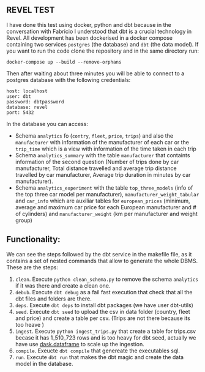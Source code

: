 
## REVEL TEST
I have done this test using docker, python and dbt because in the conversation with Fabricio I understood that dbt is a crucial technology in Revel.
All development has been dockerised in a docker compose containing two services `postgres` (the database) and `dbt` (the data model).
If you want to run the code clone the repository and in the same directory run:
````
docker-compose up --build --remove-orphans
````
Then after waiting about three minutes you will be able to connect to a postgres database with the following credentials:
````
host: localhost
user: dbt
password: dbtpassword
database: revel
port: 5432
````
In the database you can access:
* Schema `analytics` fo (`contry`, `fleet`, `price`, `trips`) and also the  `manufacturer` with information of the manufacturer of each car or the `trip_time` which is a view with information of the time taken in each trip
* Schema `analytics_summary`  with the table `manufacturer` that containts information of the second question (Number of trips done by car manufacturer,  Total distance travelled and average trip distance travelled by car manufacturer, Average trip duration in minutes by car manufacturer). 
* Schema `analytics_experiment` with the table `top_three_models` (info of the top three car model per manufacturer), `manufacturer_weight_tabular` and `car_info` which are auxiliar tables for `european_prices` (minimum, average and maximum car price for each European manufacturer and # of cylinders) and `manufacturer_weight` (km per manufacturer and weight group)


## Functionality: 
We can see the steps followed by the dbt service in the makefile file, as it contains a set of nested commands that allow to generate the whole DBMS. These are the steps:
1. `clean`. Execute `python clean_schema.py` to remove the schema `analytics` if it was there and create a clean one. 
2. `debub`. Execute `dbt debug` as a fail fast execution that check that all the dbt files and folders are there. 
3. `deps`. Execute `dbt deps` to install dbt packages (we have user dbt-utils)
4. `seed`. Execute `dbt seed` to upload the csv in data folder (country, fleet and price) and create a table per csv. (Trips are not there because its too heave )
5. `ingest`.  Execute `python ingest_trips.py` that create a table for trips.csv becase it has 1_510_723 rows and is too heavy for dbt seed, actually we have use [dask.dataframe](https://docs.dask.org/en/stable/dataframe.html) to scale up the ingestion. 
6. `compile`. Exeucte `dbt compile` that genereate the executables sql. 
7. `run`. Execute `dbt run` that makes the dbt magic and create the data model in the database. 